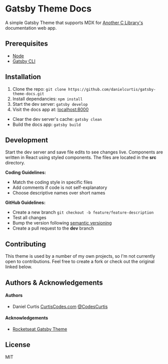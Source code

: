# Gatsby Theme Docs

A simple Gatsby Theme that supports MDX for [Another C Library's](https://anotherclibrary.com) documentation web app.

## Prerequisites

- [Node](https://nodejs.org/en/download/)
- [Gatsby CLI](https://www.gatsbyjs.org/tutorial/part-zero/)

## Installation

1. Clone the repo: `git clone https://github.com/danielcurtis/gatsby-theme-docs.git`
2. Install dependancies: `npm install`
3. Start the dev server: `gatsby develop`
4. Visit the docs app at: [localhost:8000](http://localhost:8000)

- Clear the dev server's cache: `gatsby clean`
- Build the docs app: `gatsby build`

## Development

Start the dev server and save file edits to see changes live. Components are written in React using styled components. The files are located in the **src** directory.

**Coding Guidelines:**

- Match the coding style in specific files
- Add comments if code is not self-explanatory
- Choose descriptive names over short names

**GitHub Guidelines:**

- Create a new branch `git checkout -b feature/feature-description`
- Test all changes
- Bump the version following [semantic versioning](https://semver.org/)
- Create a pull request to the **dev** branch

## Contributing

This theme is used by a number of my own projects, so I'm not currently open to contributions. Feel free to create a fork or check out the original linked below.

## Authors & Acknowledgements

#### Authors

- Daniel Curtis [CurtisCodes.com](https://curtiscodes.com/) [@CodesCurtis](https://twitter.com/codescurtis)

#### Acknowledgements

- [Rocketseat Gatsby Theme](https://github.com/Rocketseat/gatsby-themes/tree/master/%40rocketseat/gatsby-theme-docs-core)

## License

MIT
